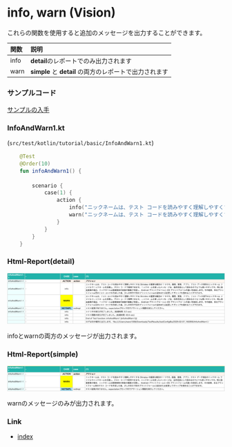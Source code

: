 # info, warn (Vision)

これらの関数を使用すると追加のメッセージを出力することができます。

| 関数   | 説明                                      |
|:-----|:----------------------------------------|
| info | **detail**のレポートでのみ出力されます                |
| warn | **simple** と **detail** の両方のレポートで出力されます |

### サンプルコード

[サンプルの入手](../../../getting_samples_ja.md)

### InfoAndWarn1.kt

(`src/test/kotlin/tutorial/basic/InfoAndWarn1.kt`)

```kotlin
    @Test
    @Order(10)
    fun infoAndWarn1() {

        scenario {
            case(1) {
                action {
                    info("ニックネームは、テスト コードを読みやすく理解しやすくする Shirates の重要な概念の 1 つです。画面、要素、アプリ、テスト データ項目のニックネーム ファイルでニックネームを定義し、テスト コードで使用できます。ニックネームを使ったメッセージは、自然言語として読めるのでとても使いやすいです。特に画面要素の場合、ニックネームは要素検索の実装の複雑さを隠し、Android プラットフォームと iOS プラットフォームの違いを吸収します。その結果、あるプラットフォーム用のテスト コードを作成した後、少しの労力で別のプラットフォームに追加または変更してギャップを埋めることができます。")
                    warn("ニックネームは、テスト コードを読みやすく理解しやすくする Shirates の重要な概念の 1 つです。画面、要素、アプリ、テスト データ項目のニックネーム ファイルでニックネームを定義し、テスト コードで使用できます。ニックネームを使ったメッセージは、自然言語として読めるのでとても使いやすいです。特に画面要素の場合、ニックネームは要素検索の実装の複雑さを隠し、Android プラットフォームと iOS プラットフォームの違いを吸収します。その結果、あるプラットフォーム用のテスト コードを作成した後、少しの労力で別のプラットフォームに追加または変更してギャップを埋めることができます。")
                }
            }
        }
    }
```

### Html-Report(detail)

![](_images/info_and_warn_detail_ja.png)

infoとwarnの両方のメッセージが出力されます。

### Html-Report(simple)

![](_images/info_and_warn_simple_ja.png)

warnのメッセージのみが出力されます。

### Link

- [index](../../../../index_ja.md)
